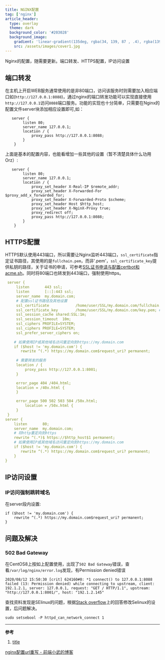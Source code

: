 ```yaml
---
title: NGINX配置
tag: ['nginx']
article_header:
  type: overlay
  theme: dark
  background_color: '#203028'
  background_image:
    gradient: 'linear-gradient(135deg, rgba(34, 139, 87 , .4), rgba(139, 34, 139, .4))'
    src: /assets/images/cover1.jpg
---
```


Nginx的配置，随需要更新。端口转发、HTTPS配置，IP访问设置

<!--more-->

## 端口转发

在主机上开启WEB服务通常使用的是非80端口，访问该服务时则需要加入相应端口如(`http://127.0.0.1:8088`)，通过nginx的端口转发功能可以实现直接使用`http://127.0.0.1`访问`8088`端口服务。功能的实现也十分简单，只需要在Nginx的配置文件server块添加相应设置即可,如： 

```shell
   server {
	    listen 80;
        server_name 127.0.0.1;
        location / {
            proxy_pass http://127.0.0.1:8088;
        }
    }
```

上面是基本的配置内容，也能看增加一些其他的设置（暂不清楚具体什么功用Orz）:

```
   server {
	    listen 80;
        server_name 127.0.0.1;
        location / {
            proxy_set_header X-Real-IP $remote_addr;
            proxy_set_header X-Forwarded-For $proxy_add_x_forwarded_for;
            proxy_set_header X-Forwarded-Proto $scheme;
            proxy_set_header Host $http_host;
            proxy_set_header X-NginX-Proxy true;
            proxy_redirect off;
            proxy_pass http://127.0.0.1:8088;
        }
    }
```

## HTTPS配置

HTTPS默认使用443端口，所以需要让Nginx监听443端口，`ssl_certificate`指定证书路径，其使用的是`fullchain.pem`，而非'<domain>.pem'，`ssl_certificate_key`提供私钥的路径，关于证书的申请，可参考[SSL证书申请与配置certbot和acme.sh](./SSL证书申请)。同时将80端口也转发到443端口，强制使用https。

```yaml
 server {
     listen       443 ssl;
     listen       [::]:443 ssl;
     server_name  my.domain.com;
     # 配置ssl证书路径及其他设置
     ssl_certificate            /home/user/SSL/my.domain.com/fullchain.pem; # 证书
     ssl_certificate_key        /home/user/SSL/my.domain.com/key.pem; # 证书key
     ssl_session_cache shared:SSL:1m;
     ssl_session_timeout  10m;
     ssl_ciphers PROFILE=SYSTEM;
     ssl_ciphers PROFILE=SYSTEM;
     ssl_prefer_server_ciphers on;
     
    # 如果使用IP或其他域名访问重定向到https://my.domain.com
    if ($host != 'my.domain.com') {
       rewrite ^(.*) https://my.domain.com$request_uri? permanent;
       
     # 需要转发的服务
     location / {
         proxy_pass http://127.0.0.1:8001;
     }

     error_page 404 /404.html;
     location = /40x.html {
     }

     error_page 500 502 503 504 /50x.html;
         location = /50x.html {
     }
 }
server {
    listen       80;
    server_name  my.domain.com;
    # 将http重定向到https
    rewrite ^(.*)$ https://$http_host$1 permanent;
    # 如果使用IP或其他域名访问重定向到https://my.domain.com
    if ($host != 'my.domain.com') {
       rewrite ^(.*) https://my.domain.com$request_uri? permanent;
    }
}
```

## IP访问设置

### IP访问强制跳转域名

在server段内设置:

```shell
if ($host != 'my.domain.com') {
    rewrite ^(.*) https://my.domain.com$request_uri? permanent;
}
```



## 问题及解决

###  502 Bad Gateway

在CentOS8上按如上配置使用，出现了`502 Bad Gateway`错误，查看`/var/log/nginx/error.log`发现，有Permission denied错误

```
2020/08/12 15:50:30 [crit] 624160#0: *1 connect() to 127.0.0.1:8088 failed (13: Permission denied) while connecting to upstream, client: 192.1.2.1, server: 127.0.0.1, request: "GET / HTTP/1.1", upstream: "http://127.0.0.1:8001/", host: "192.1.2.145"
```

查找资料发现是SElinux的问题，根据[Stack overflow](https://stackoverflow.com/questions/23948527/13-permission-denied-while-connecting-to-upstreamnginx)上的回答修改Selinux的设置，后问题解决。

```shell
sudo setsebool -P httpd_can_network_connect 1
```



---

**参考**

1. [title](url)

[nginx配置url重写 - 前端小武的博客](https://xuexb.com/post/nginx-url-rewrite.html)